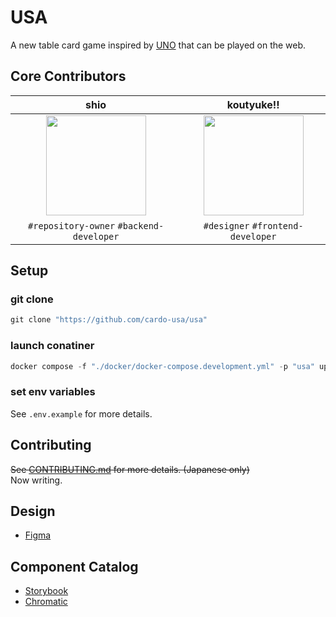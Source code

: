 <!-- markdownlint-disable MD033 -->

# USA

A new table card game inspired by [UNO](<https://en.wikipedia.org/wiki/Uno_(card_game)>) that can be played on the web.

## Core Contributors

|                                           shio                                            |                                        koutyuke!!                                         |
| :---------------------------------------------------------------------------------------: | :---------------------------------------------------------------------------------------: |
| [<img src="https://github.com/dino3616.png" width="160px">](https://github.com/dino3616/) | [<img src="https://github.com/koutyuke.png" width="160px">](https://github.com/koutyuke/) |
|                         `#repository-owner` `#backend-developer`                          |                             `#designer` `#frontend-developer`                             |

## Setup

### git clone

```powershell
git clone "https://github.com/cardo-usa/usa"
```

### launch conatiner

```powershell
docker compose -f "./docker/docker-compose.development.yml" -p "usa" up -d
```

### set env variables

See `.env.example` for more details.

## Contributing

~~See [CONTRIBUTING.md](./CONTRIBUTING.md) for more details. (Japanese only)~~  
Now writing.

## Design

- [Figma](https://www.figma.com/file/IBZGuamzi4SCkJmBilRjqc/usa?type=design&node-id=1%3A5&mode=design&t=e5ZEfFQp0M8U1pcI-1)

## Component Catalog

- [Storybook](https://main--64d202068b423722b909f8ed.chromatic.com)
- [Chromatic](https://www.chromatic.com/library?appId=64d202068b423722b909f8ed&branch=main)
